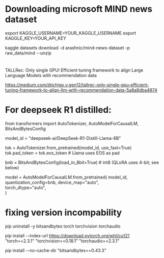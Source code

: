 # Downloading microsoft MIND news dataset
export KAGGLE_USERNAME=YOUR_KAGGLE_USERNAME
export KAGGLE_KEY=YOUR_API_KEY

kaggle datasets download -d arashnic/mind-news-dataset -p raw_data/mind --unzip

#
TALLRec: Only single GPU! Efficient tuning framework to align Large Language Models with recommendation data

https://medium.com/@ichigo.v.gen12/tallrec-only-single-gpu-efficient-tuning-framework-to-align-llm-with-recommendation-data-5a8a8dba4874

# For deepseek R1 distilled:
from transformers import AutoTokenizer, AutoModelForCausalLM, BitsAndBytesConfig

model_id = "deepseek-ai/DeepSeek-R1-Distill-Llama-8B"

tok = AutoTokenizer.from_pretrained(model_id, use_fast=True)
tok.pad_token = tok.eos_token  # Llama uses EOS as pad

bnb = BitsAndBytesConfig(load_in_8bit=True)  # int8 (QLoRA uses 4-bit; see below)

model = AutoModelForCausalLM.from_pretrained(
    model_id,
    quantization_config=bnb,
    device_map="auto",            
    torch_dtype="auto",           
)

# fixing version incompability
pip uninstall -y bitsandbytes torch torchvision torchaudio

pip install --index-url https://download.pytorch.org/whl/cu121 \
  "torch==2.3.1" "torchvision==0.18.1" "torchaudio==2.3.1"

pip install --no-cache-dir "bitsandbytes==0.43.3"
